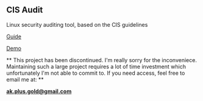 ## CIS Audit

Linux security auditing tool, based on the CIS guidelines

[Guide](https://docs.google.com/document/d/1QxvkZuOQgwzyXdA9Nb6aITuvz7C9jZZgF5fZL_271ow/edit?usp=sharing)

[Demo](https://www.dropbox.com/scl/fi/rtc4mgs4a2avlx849x6od/cis_presentation_demo.mp4?rlkey=babrafdsn52vm5u206y2z09w2&dl=0)

** This project has been discontinued. I'm really sorry for the inconveniece. 
Maintaining such a large project requires a lot of time investment which unfortunately 
I'm not able to commit to. If you need access, feel free to email me at: **

<span style="color:green;font-weight:bold">ak.plus.gold@gmail.com</span>
